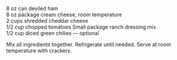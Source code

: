 ---
---

8 oz can deviled ham  
8 oz package cream cheese, room temperature  
2 cups shredded cheddar cheese  
1/2 cup chopped tomatoes 
Small package ranch dressing mix  
1/2 cup diced green chilies — optional  

Mix all ingredients together. 
Refrigerate until needed. 
Serve at room temperature with crackers. 

